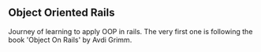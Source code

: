## Object Oriented Rails

Journey of learning to apply OOP in rails. The very first one is following the
book 'Object On Rails' by Avdi Grimm.

